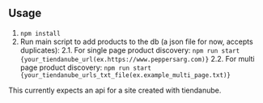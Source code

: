 ## Usage

1. `npm install`
2. Run main script to add products to the db (a json file for now, accepts duplicates):
   2.1. For single page product discovery: `npm run start {your_tiendanube_url(ex.https://www.peppersarg.com)}`
   2.2. For multi page product discovery: `npm run start {your_tiendanube_urls_txt_file(ex.example_multi_page.txt)}`

This currently expects an api for a site created with tiendanube.
